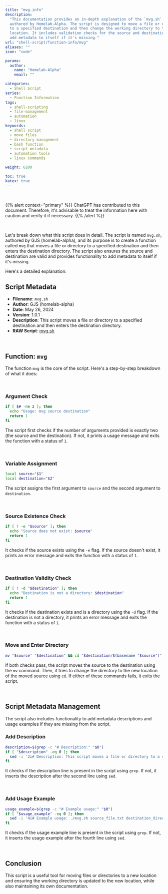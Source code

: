 ```yaml
---
title: "mvg.info"
description:
  "This documentation provides an in-depth explanation of the `mvg.sh` script,
  authored by Homelab-Alpha. The script is designed to move a file or directory
  to a specified destination and then change the working directory to the new
  location. It includes validation checks for the source and destination and can
  add metadata to itself if it's missing."
url: "shell-script/function-info/mvg"
aliases: ""
icon: "code"

params:
  author:
    name: "Homelab-Alpha"
    email: ""

categories:
  - Shell Script
series:
  - Function Information
tags:
  - shell-scripting
  - file-management
  - automation
  - linux
keywords:
  - shell script
  - move files
  - directory management
  - bash function
  - script metadata
  - automation tools
  - linux commands

weight: 6200

toc: true
katex: true
---
```


<br />

{{% alert context="primary" %}}
ChatGPT has contributed to this document. Therefore, it's advisable to treat the
information here with caution and verify it if necessary. {{% /alert %}}

<br />

Let's break down what this script does in detail. The script is named `mvg.sh`,
authored by GJS (homelab-alpha), and its purpose is to create a function called
`mvg` that moves a file or directory to a specified destination and then enters
the destination directory. The script also ensures the source and destination
are valid and provides functionality to add metadata to itself if it's missing.

Here's a detailed explanation:

## Script Metadata

- **Filename**: `mvg.sh`
- **Author**: GJS (homelab-alpha)
- **Date**: May 26, 2024
- **Version**: 1.0.1
- **Description**: This script moves a file or directory to a specified
  destination and then enters the destination directory.
- **RAW Script**: [mvg.sh]

<br />

## Function: `mvg`

The function `mvg` is the core of the script. Here's a step-by-step breakdown of
what it does:

<br />

### Argument Check

```bash
if [ $# -ne 2 ]; then
  echo "Usage: mvg source destination"
  return 1
fi
```

The script first checks if the number of arguments provided is exactly two (the
source and the destination). If not, it prints a usage message and exits the
function with a status of `1`.

<br />

### Variable Assignment

```bash
local source="$1"
local destination="$2"
```

The script assigns the first argument to `source` and the second argument to
`destination`.

<br />

### Source Existence Check

```bash
if [ ! -e "$source" ]; then
  echo "Source does not exist: $source"
  return 1
fi
```

It checks if the source exists using the `-e` flag. If the source doesn't exist,
it prints an error message and exits the function with a status of `1`.

<br />

### Destination Validity Check

```bash
if [ ! -d "$destination" ]; then
  echo "Destination is not a directory: $destination"
  return 1
fi
```

It checks if the destination exists and is a directory using the `-d` flag. If
the destination is not a directory, it prints an error message and exits the
function with a status of `1`.

<br />

### Move and Enter Directory

```bash
mv "$source" "$destination" && cd "$destination/$(basename "$source")" || exit
```

If both checks pass, the script moves the source to the destination using the
`mv` command. Then, it tries to change the directory to the new location of the
moved source using `cd`. If either of these commands fails, it exits the script.

<br />

## Script Metadata Management

The script also includes functionality to add metadata descriptions and usage
examples if they are missing from the script.

### Add Description

```bash
description=$(grep -c "# Description:" "$0")
if [ "$description" -eq 0 ]; then
  sed -i '2i# Description: This script moves a file or directory to a specified destination and then enters the destination directory.' "$0"
fi
```

It checks if the description line is present in the script using `grep`. If not,
it inserts the description after the second line using `sed`.

<br />

### Add Usage Example

```bash
usage_example=$(grep -c "# Example usage:" "$0")
if [ "$usage_example" -eq 0 ]; then
  sed -i '4i# Example usage: ./mvg.sh source_file.txt destination_directory/' "$0"
fi
```

It checks if the usage example line is present in the script using `grep`. If
not, it inserts the usage example after the fourth line using `sed`.

<br />

## Conclusion

This script is a useful tool for moving files or directories to a new location
and ensuring the working directory is updated to the new location, while also
maintaining its own documentation.

[mvg.sh]:
  https://raw.githubusercontent.com/homelab-alpha/shell-script/main/functions/mvg.sh

